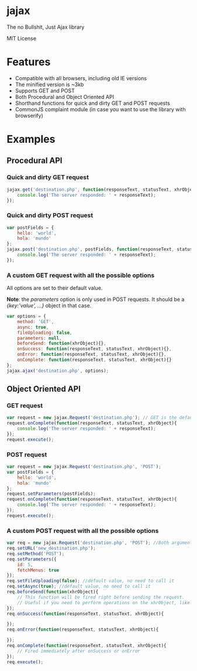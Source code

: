 # jajax

The no Bullshit, Just Ajax library

MIT License

# Features

* Compatible with all browsers, including old IE versions
* The minified version is ~3kb
* Supports GET and POST
* Both Procedural and Object Oriented API
* Shorthand functions for quick and dirty GET and POST requests
* CommonJS complaint module (in case you want to use the library with browserify)

# Examples

## Procedural API

### Quick and dirty GET request

```javascript
jajax.get('destination.php', function(responseText, statusText, xhrObject){
    console.log('The server responded: ' + responseText);
});
```

### Quick and dirty POST request

```javascript
var postFields = {
    hello: 'world',
    hola: 'mundo'
};
jajax.post('destination.php', postFields, function(responseText, statusText, xhrObject){
    console.log('The server responded: ' + responseText);
});
```

### A custom GET request with all the possible options

All options are set to their default value.

**Note**: the *parameters* option is only used in POST requests. It should be a *{key:'value', ...}* object in that case.

```javascript
var options = {
    method: 'GET',
    async: true,
    fileUploading: false,
    parameters: null,
    beforeSend: function(xhrObject){},
    onSuccess: function(responseText, statusText, xhrObject){},
    onError: function(responseText, statusText, xhrObject){},
    onComplete: function(responseText, statusText, xhrObject){}
};
jajax.ajax('destination.php', options);
```

## Object Oriented API

### GET request

```javascript
var request = new jajax.Request('destination.php'); // GET is the default
request.onComplete(function(responseText, statusText, xhrObject){
    console.log('The server responded: ' + responseText);
});
request.execute();
```

### POST request

```javascript
var request = new jajax.Request('destination.php', 'POST');
var postFields = {
    hello: 'world',
    hola: 'mundo'
};
request.setParameters(postFields);
request.onComplete(function(responseText, statusText, xhrObject){
    console.log('The server responded: ' + responseText);
});
request.execute();
```

### A custom POST request with all the possible options

```javascript
var req = new jajax.Request('destination.php', 'POST'); //Both arguments are optional
req.setURL('new_destination.php');
req.setMethod('POST');
req.setParameters({
    id: 5,
    fetchMenus: true
});
req.setFileUploading(false); //default value, no need to call it
req.setAsync(true); //default value, no need to call it
req.beforeSend(function(xhrObject){
    // This function will be fired right before sending the request.
    // Useful if you need to perform operations on the xhrObject, like sending custom headers
});
req.onSuccess(function(responseText, statusText, xhrObject){

});
req.onError(function(responseText, statusText, xhrObject){

});
req.onComplete(function(responseText, statusText, xhrObject){
    // Fired immediately after onSuccess or onError
});
req.execute();
```